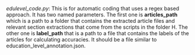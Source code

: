 *edulevel_code.py*: This is for automatic coding that uses a regex based approach. It has two named parameters. The first one is **articles_path** which is a path to a folder that contains the extracted article files and relevant section extractions that come from the scripts in the folder H. The other one  is **label_path** that is a path to a file that contains the labels of the articles for calculating accuracies. It should be a file similar to education_level_annotation.json.
